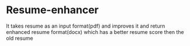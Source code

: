 # Resume-enhancer
It takes resume as an input format(pdf) and improves it and return enhanced resume format(docx) which has a better resume score then the old resume
